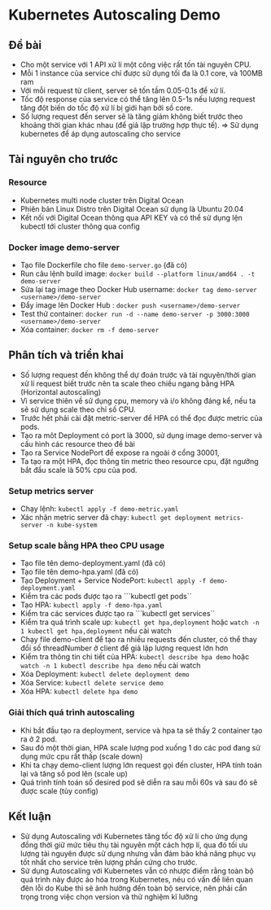 # Kubernetes Autoscaling Demo

## Đề bài
+ Cho một service với 1 API xử lí một công việc rất tốn tài nguyên CPU.
+ Mỗi 1 instance của service chỉ được sử dụng tối đa là 0.1 core, và 100MB ram
+ Với mỗi request từ client, server sẽ tốn tầm 0.05-0.1s để xử lí.
+ Tốc độ response của service có thể tăng lên 0.5-1s nếu lượng request tăng đột biến do tốc độ xử lí bị giới hạn bởi số core.
+ Số lượng request đến server sẽ là tăng giảm không biết trước theo khoảng thời gian khác nhau (để giả lập trường hợp thực tế).
=> Sử dụng kubernetes để áp dụng autoscaling cho service

## Tài nguyên cho trước

### Resource 
+ Kubernetes multi node cluster trên Digital Ocean
+ Phiên bản Linux Distro trên Digital Ocean sử dụng là Ubuntu 20.04
+ Kết nối với Digital Ocean thông qua API KEY và có thể sử dụng lện kubectl tới cluster thông qua config
### Docker image demo-server
+ Tạo file Dockerfile cho file ```demo-server.go``` (đã có)
+ Run câu lệnh build image: ```docker build --platform linux/amd64 . -t demo-server```
+ Sửa lại tag image theo Docker Hub username: ```docker tag demo-server <username>/demo-server```
+ Đẩy image lên Docker Hub : ```docker push <username>/demo-server```
+ Test thử container: ```docker run -d --name demo-server -p 3000:3000 <username>/demo-server```
+ Xóa container: ```docker rm -f demo-server```

## Phân tích và triển khai
+ Số lượng request đến không thể dự đoán trước và tài nguyên/thời gian xử lí request biết trước nên ta scale theo chiều ngang bằng HPA (Horizontal autoscaling)
+ Vì service thiên về sử dụng cpu, memory và i/o không đáng kể, nếu ta sẽ sử dụng scale theo chỉ số CPU.
+ Trước hết phải cài đặt metric-server để HPA có thể đọc được metric của pods.
+ Tạo ra môt Deployment có port là 3000, sử dụng image demo-server và cấu hình các resource theo đề bài
+ Tạo ra Service NodePort để expose ra ngoài ở cổng 30001, 
+ Ta tạo ra một HPA, đọc thông tin metric theo resource cpu, đặt ngưỡng bắt đầu scale là 50% cpu của pod.

### Setup metrics server 
+ Chạy lệnh: ```kubectl apply -f demo-metric.yaml```
+ Xác nhận metric server đã chạy: ```kubectl get deployment metrics-server -n kube-system```
### Setup scale bằng HPA theo CPU usage
+ Tạo file tên demo-deployment.yaml (đã có)
+ Tạo file tên demo-hpa.yaml (đã có)
+ Tạo Deployment + Service NodePort: ```kubectl apply -f demo-deployment.yaml```
+ Kiểm tra các pods được tạo ra ```kubectl get pods``
+ Tạo HPA: ```kubectl apply -f demo-hpa.yaml```
+ Kiểm tra các services được tạo ra ```kubectl get services``
+ Kiểm tra quá trình scale up: ```kubectl get hpa,deployment``` hoặc ```watch -n 1 kubectl get hpa,deployment``` nếu cài watch
+ Chạy file demo-client để tạo ra nhiều requests đến cluster, có thể thay đổi số threadNumber ở client để giả lập lượng request lớn hơn
+ Kiểm tra thông tin chi tiết của HPA: ```kubectl describe hpa demo``` hoặc ```watch -n 1 kubectl describe hpa demo``` nếu cài watch
+ Xóa Deployment: ```kubectl delete deployment demo```
+ Xóa Service: ```kubectl delete service demo```
+ Xóa HPA: ```kubectl delete hpa demo```

### Giải thích quá trình autoscaling
+ Khi bắt đầu tạo ra deployment, service và hpa ta sẽ thấy 2 container tạo ra ở 2 pod.
+ Sau đó một thời gian, HPA scale lượng pod xuống 1 do các pod đang sử dụng mức cpu rất thấp (scale down)
+ Khi ta chạy demo-client lượng lớn request gọi đến cluster, HPA tính toán lại và tăng số pod lên (scale up)
+ Quá trình tính toán số desired pod sẽ diễn ra sau mỗi 60s và sau đó sẽ được scale (tùy config)

## Kết luận
+ Sử dụng Autoscaling với Kubernetes tăng tốc độ xử lí cho ứng dụng đồng thời giữ mức tiêu thụ tài nguyên một cách hợp lí, qua đó tối ưu lượng tài nguyên được sử dụng nhưng vẫn đảm bảo khả năng phục vụ tốt nhất cho service trên lượng phần cứng cho trước.
+ Sử dụng Autoscaling với Kubernetes vẫn có nhược điểm rằng toàn bộ quá trình này được ảo hóa trong Kubernetes, néu có vấn đề liên quan đên lỗi do Kube thì sẽ ảnh hưởng đến toàn bộ service, nên phải cẩn trọng trong việc chọn version và thử nghiệm kĩ lưỡng
